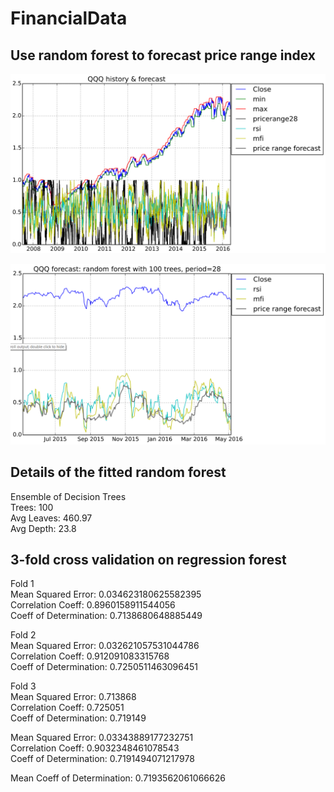 # FinancialData

## Use random forest to forecast price range index

![History and forecast of price range index of QQQ](qqq_history.png)

![1 year forecast of price range index of QQQ](qqq_forecast.png)

## Details of the fitted random forest

Ensemble of Decision Trees  
Trees:      100  
Avg Leaves: 460.97  
Avg Depth:  23.8  

## 3-fold cross validation on regression forest

Fold 1  
Mean Squared Error:     0.034623180625582395  
Correlation Coeff:      0.8960158911544056  
Coeff of Determination: 0.7138680648885449  

Fold 2  
Mean Squared Error:     0.032621057531044786  
Correlation Coeff:      0.912091083315768  
Coeff of Determination: 0.7250511463096451  

Fold 3  
Mean Squared Error:     0.713868  
Correlation Coeff:      0.725051  
Coeff of Determination: 0.719149  

Mean Squared Error:     0.03343889177232751  
Correlation Coeff:      0.9032348461078543  
Coeff of Determination: 0.7191494071217978  

Mean Coeff of Determination: 0.7193562061066626
